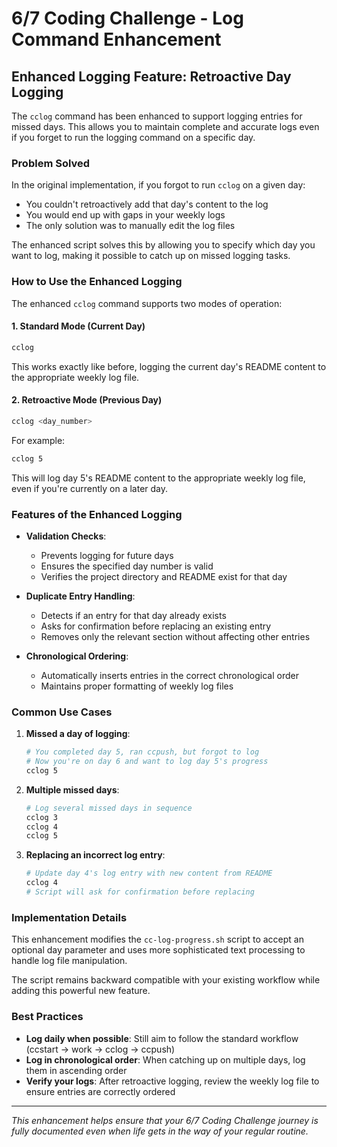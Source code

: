 # 6/7 Coding Challenge - Log Command Enhancement

## Enhanced Logging Feature: Retroactive Day Logging

The `cclog` command has been enhanced to support logging entries for missed days. This allows you to maintain complete and accurate logs even if you forget to run the logging command on a specific day.

### Problem Solved

In the original implementation, if you forgot to run `cclog` on a given day:
- You couldn't retroactively add that day's content to the log
- You would end up with gaps in your weekly logs
- The only solution was to manually edit the log files

The enhanced script solves this by allowing you to specify which day you want to log, making it possible to catch up on missed logging tasks.

### How to Use the Enhanced Logging

The enhanced `cclog` command supports two modes of operation:

#### 1. Standard Mode (Current Day)
```zsh
cclog
```
This works exactly like before, logging the current day's README content to the appropriate weekly log file.

#### 2. Retroactive Mode (Previous Day)
```zsh
cclog <day_number>
```
For example:
```zsh
cclog 5
```
This will log day 5's README content to the appropriate weekly log file, even if you're currently on a later day.

### Features of the Enhanced Logging

- **Validation Checks**: 
  - Prevents logging for future days
  - Ensures the specified day number is valid
  - Verifies the project directory and README exist for that day

- **Duplicate Entry Handling**:
  - Detects if an entry for that day already exists
  - Asks for confirmation before replacing an existing entry
  - Removes only the relevant section without affecting other entries

- **Chronological Ordering**:
  - Automatically inserts entries in the correct chronological order
  - Maintains proper formatting of weekly log files

### Common Use Cases

1. **Missed a day of logging**:
   ```zsh
   # You completed day 5, ran ccpush, but forgot to log
   # Now you're on day 6 and want to log day 5's progress
   cclog 5
   ```

2. **Multiple missed days**:
   ```zsh
   # Log several missed days in sequence
   cclog 3
   cclog 4
   cclog 5
   ```

3. **Replacing an incorrect log entry**:
   ```zsh
   # Update day 4's log entry with new content from README
   cclog 4
   # Script will ask for confirmation before replacing
   ```

### Implementation Details

This enhancement modifies the `cc-log-progress.sh` script to accept an optional day parameter and uses more sophisticated text processing to handle log file manipulation.

The script remains backward compatible with your existing workflow while adding this powerful new feature.

### Best Practices

- **Log daily when possible**: Still aim to follow the standard workflow (ccstart → work → cclog → ccpush)
- **Log in chronological order**: When catching up on multiple days, log them in ascending order
- **Verify your logs**: After retroactive logging, review the weekly log file to ensure entries are correctly ordered

---

*This enhancement helps ensure that your 6/7 Coding Challenge journey is fully documented even when life gets in the way of your regular routine.*
